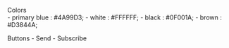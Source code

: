 Colors  
    - primary blue : #4A99D3;
    - white : #FFFFFF;
    - black : #0F001A;
    - brown : #D3844A;

Buttons
    - Send
    - Subscribe
